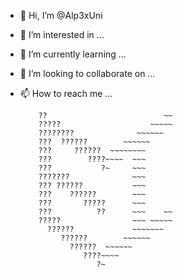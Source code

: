 - 👋 Hi, I’m @Alp3xUni
- 👀 I’m interested in ...
- 🌱 I’m currently learning ...
- 💞️ I’m looking to collaborate on ...
- 📫 How to reach me ...


          ??                          ~~
          ?????                    ~~~~~
          ????????              ~~~~~~
          ???  ??????        ~~~~~~
          ???     ??????  ~~~~~~~~
          ???        ????~~~~  ~~~
          ???           ?~     ~~~
          ???????              ~~~
          ??? ??????           ~~~
          ???    ??????        ~~~
          ???       ?????      ~~~
          ???          ??      ~~~    ~~
          ?????                ~~~ ~~~~~
            ??????             ~~~~~~~
               ??????        ~~~~~~
                 ??????  ~~~~~~
                    ????~~~~
                       ?~

<!---
Alp3xUni/Alp3xUni is a ✨ special ✨ repository because its `README.md` (this file) appears on your GitHub profile.
You can click the Preview link to take a look at your changes.
--->
